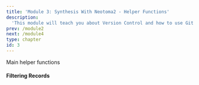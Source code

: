 ```yaml
---
title: 'Module 3: Synthesis With Neotoma2 - Helper Functions'
description:
  'This module will teach you about Version Control and how to use Git and Github.'
prev: /module2
next: /module4
type: chapter
id: 3
---
```


<exercise id="0" title="Helper Functions">

Main helper functions

</exercise>

<exercise id="1" title="filter()">

#### Filtering Records

</exercise>

<exercise id="2" title="collunits()">



</exercise>

<exercise id="3" title="datasets()">


</exercise>

<exercise id="4" title="chronologies()">


</exercise>

<exercise id="5" title="samples()">

</exercise>

<exercise id="6" title="plotLeaflet()">


</exercise>

<exercise id="7" title="summary()">


</exercise>

<exercise id="8" title="getids()">


</exercise>